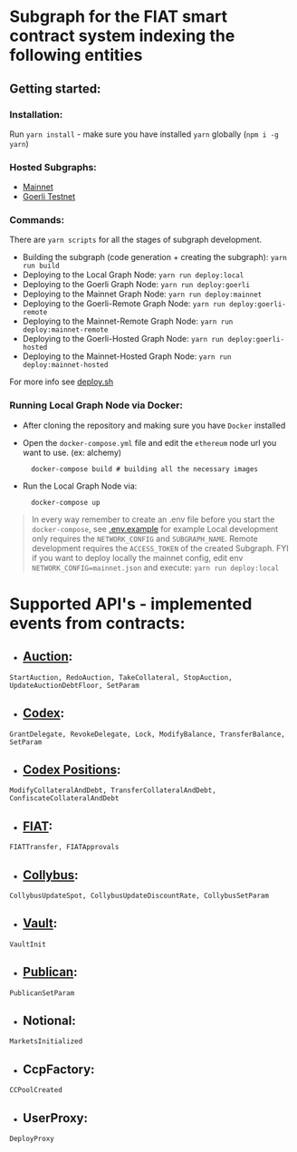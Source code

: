 # Subgraph for the FIAT smart contract system indexing the following entities

## Getting started: 

### Installation:
Run `yarn install` - make sure you have installed `yarn` globally (`npm i -g yarn`)

### Hosted Subgraphs:

- [Mainnet](https://thegraph.com/hosted-service/subgraph/fiatdao/protocol-subgraph)
- [Goerli Testnet](https://thegraph.com/hosted-service/subgraph/fiatdao/protocol-subgraph-goerli)

### Commands:

There are `yarn scripts` for all the stages of subgraph development.

- Building the subgraph (code generation + creating the subgraph): `yarn run build`
- Deploying to the Local Graph Node: `yarn run deploy:local`
- Deploying to the Goerli Graph Node: `yarn run deploy:goerli`
- Deploying to the Mainnet Graph Node: `yarn run deploy:mainnet`
- Deploying to the Goerli-Remote Graph Node: `yarn run deploy:goerli-remote`
- Deploying to the Mainnet-Remote Graph Node: `yarn run deploy:mainnet-remote`
- Deploying to the Goerli-Hosted Graph Node: `yarn run deploy:goerli-hosted`
- Deploying to the Mainnet-Hosted Graph Node: `yarn run deploy:mainnet-hosted`

For more info see [deploy.sh](/deploy.sh)

### Running Local Graph Node via Docker:
- After cloning the repository and making sure you have `Docker` installed
- Open the `docker-compose.yml` file and edit the `ethereum` node url you want to use. (ex: alchemy)
    
        docker-compose build # building all the necessary images

- Run the Local Graph Node via:

        docker-compose up

> In every way remember to create an .env file before you start the `docker-compose`, see [.env.example](/.env.example) for example
> Local development only requires the `NETWORK_CONFIG` and `SUBGRAPH_NAME`.
> Remote development requires the `ACCESS_TOKEN` of the created Subgraph.
> FYI if you want to deploy locally the mainnet config, edit env `NETWORK_CONFIG=mainnet.json` and execute: `yarn run deploy:local`

# Supported API's - implemented events from contracts:

- ## [Auction](https://github.com/fiatdao/fiat/blob/main/src/auctions/NoLossCollateralAuction.sol):

`StartAuction, RedoAuction, TakeCollateral, StopAuction, UpdateAuctionDebtFloor, SetParam`

- ## [Codex](https://github.com/fiatdao/fiat/blob/main/src/Codex.sol):

`GrantDelegate, RevokeDelegate, Lock, ModifyBalance, TransferBalance, SetParam`

- ## [Codex Positions](https://github.com/fiatdao/fiat/blob/main/src/Codex.sol):

`ModifyCollateralAndDebt, TransferCollateralAndDebt, ConfiscateCollateralAndDebt`

- ## [FIAT](https://github.com/fiatdao/fiat/blob/main/src/FIAT.sol):

`FIATTransfer, FIATApprovals`

- ## [Collybus](https://github.com/fiatdao/fiat/blob/main/src/Collybus.sol):

`CollybusUpdateSpot, CollybusUpdateDiscountRate, CollybusSetParam`

- ## [Vault](https://github.com/fiatdao/fiat/blob/main/src/Vault.sol):

`VaultInit`

- ## [Publican](https://github.com/fiatdao/fiat/blob/main/src/Publican.sol):

`PublicanSetParam`

- ## Notional:

`MarketsInitialized`

- ## CcpFactory:

`CCPoolCreated`

- ## UserProxy:

`DeployProxy`
